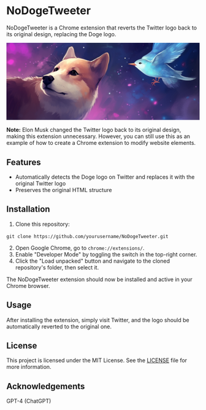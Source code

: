# NoDogeTweeter

NoDogeTweeter is a Chrome extension that reverts the Twitter logo back to its original design, replacing the Doge logo.

![Marquee](./assets/marquee-promo.png)

**Note:** Elon Musk changed the Twitter logo back to its original design, making this extension unnecessary. However, you can still use this as an example of how to create a Chrome extension to modify website elements.

## Features

- Automatically detects the Doge logo on Twitter and replaces it with the original Twitter logo
- Preserves the original HTML structure

## Installation

1. Clone this repository:

​	`git clone https://github.com/yourusername/NoDogeTweeter.git`

2. Open Google Chrome, go to `chrome://extensions/`.
3. Enable "Developer Mode" by toggling the switch in the top-right corner.
4. Click the "Load unpacked" button and navigate to the cloned repository's folder, then select it.

The NoDogeTweeter extension should now be installed and active in your Chrome browser.

## Usage

After installing the extension, simply visit Twitter, and the logo should be automatically reverted to the original one.

## License

This project is licensed under the MIT License. See the [LICENSE](LICENSE) file for more information.

## Acknowledgements

GPT-4 (ChatGPT)
